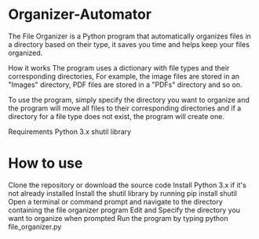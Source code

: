 # Organizer-Automator
The File Organizer is a Python program that automatically organizes files in a directory based on their type, it saves you time and helps keep your files organized.

How it works
The program uses a dictionary with file types and their corresponding directories, For example, the image files are stored in an "Images" directory, PDF files are stored in a "PDFs" directory and so on.

To use the program, simply specify the directory you want to organize and the program will move all files to their corresponding directories and if a directory for a file type does not exist, the program will create one.

Requirements
Python 3.x
shutil library

# How to use
Clone the repository or download the source code
Install Python 3.x if it's not already installed
Install the shutil library by running pip install shutil
Open a terminal or command prompt and navigate to the directory containing the file organizer program
Edit and Specify the directory you want to organize when prompted
Run the program by typing python file_organizer.py
